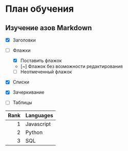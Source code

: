 # План обучения
## Изучение азов Markdown
- [x] Заголовки 
- [ ] Флажки
  - [x] Поставить флажок
  - [~] Флажок без возможности редактирования
  - [ ] Неотмеченный флажок
- [x] Списки
- [x] Зачеркивание

- [ ] Таблицы

| Rank | Languages |
|-----:|-----------|
|     1| Javascript|
|     2| Python    |
|     3| SQL       |
